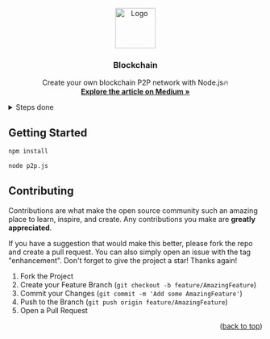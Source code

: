 <!-- PROJECT LOGO -->
<br />
<div align="center">
  <a href="https://github.com/ac12644/Blockchain">
    <img src="images/blockchain.svg" alt="Logo" width="80" height="80">
  </a>

  <h3 align="center">Blockchain</h3>

  <p align="center">
    Create your own blockchain P2P network with Node.js🔥
    <br />
    <a href="https://abhishek-chauhan.medium.com/e65dfc40479e"><strong>Explore the article on Medium »</strong></a>
  </p>
</div>



<!-- TABLE OF CONTENTS -->
<details>
  <summary>Steps done</summary>
  <ol>
    <li>
      <a>Creating a basic P2P network</a>
     <a>Sending and receiving blocks</a>
     <a>Registering miners and creating new blocks</a>
     <a>Setting up a name-value database, LevelDB</a>
     <a>Creating a private-public wallet</a>
     <a>Creating an API</a>
     <a>Creating a command-line interface</a>
   </li>
  </ol>
</details>

## Getting Started
  ```sh
  npm install
  ```
  ```sh
  node p2p.js
  ```
  
<!-- CONTRIBUTING -->
## Contributing

Contributions are what make the open source community such an amazing place to learn, inspire, and create. Any contributions you make are **greatly appreciated**.

If you have a suggestion that would make this better, please fork the repo and create a pull request. You can also simply open an issue with the tag "enhancement".
Don't forget to give the project a star! Thanks again!

1. Fork the Project
2. Create your Feature Branch (`git checkout -b feature/AmazingFeature`)
3. Commit your Changes (`git commit -m 'Add some AmazingFeature'`)
4. Push to the Branch (`git push origin feature/AmazingFeature`)
5. Open a Pull Request

<p align="right">(<a href="#top">back to top</a>)</p>


